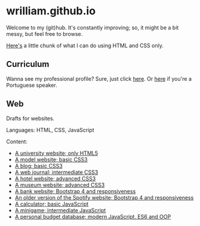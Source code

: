 # wrilliam.github.io

<p>Welcome to my (git)hub. It's constantly improving; so, it might be a bit messy, but feel free to browse.</p>
<p><a href="Whimsical/logo.html">Here's</a> a little chunk of what I can do using HTML and CSS only.</p>

## Curriculum
<p>
  Wanna see my professional profile? Sure, just click <a href="Curriculum/vitae.en.html">here</a>. 
  Or <a href="Curriculum/vitae.pt.html">here</a> if you're a Portuguese speaker.
</p>

## Web

Drafts for websites.

Languages: HTML, CSS, JavaScript

Content:

- <a href="Web/unes/index.html">A university website; only HTML5</a>
- <a href="Web/annabella/index.html">A model website; basic CSS3</a>
- <a href="Web/tecblog/index.html">A blog; basic CSS3</a>
- <a href="Web/noticiascidade/index.html">A web journal; intermediate CSS3</a>
- <a href="Web/chalehotel/index.html">A hotel website; advanced CSS3</a>
- <a href="Web/museunacional/index.html">A museum website; advanced CSS3</a>
- <a href="Web/finans/index.html">A bank website; Bootstrap 4 and responsiveness</a>
- <a href="Web/spotify/index.html">An older version of the Spotify website; Bootstrap 4 and responsiveness</a>
- <a href="Web/calculadora/index.html">A calculator; basic JavaScript</a>
- <a href="Web/matamosquito/index.html">A minigame; intermediate JavaScript</a>
- <a href="Web/orcamentopessoal/index.html">A personal budget database; modern JavaScript, ES6 and OOP</a>